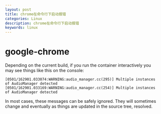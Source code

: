 ```yaml
---
layout: post
title: chrome在命令行下启动报错
categories: Linux
description: chrome在命令行下启动报错
keywords: linux
---
```


# google-chrome

Depending on the current build, if you run the container interactively you may see things like this on the console:

```
[0501/162901.033074:WARNING:audio_manager.cc(295)] Multiple instances of AudioManager detected
[0501/162901.033169:WARNING:audio_manager.cc(254)] Multiple instances of AudioManager detected
```

In most cases, these messages can be safely ignored. They will sometimes change and eventually as things are updated in the source tree, resolved.


